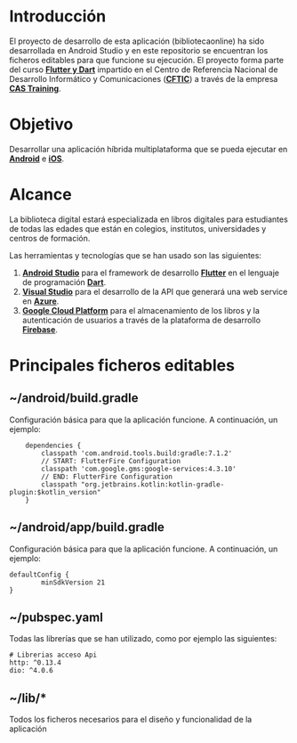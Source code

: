 # Introducción

El proyecto de desarrollo de esta aplicación (bibliotecaonline) ha sido desarrollada en Android Studio y en este repositorio se encuentran los ficheros editables para que funcione su ejecución.
El proyecto forma parte del curso **[Flutter y Dart](https://cftic.centrosdeformacion.empleo.madrid.org/curso-flutter-y-dart)** impartido en el Centro de Referencia Nacional de Desarrollo Informático y Comunicaciones (**[CFTIC](https://cftic.centrosdeformacion.empleo.madrid.org/)**) a través de la empresa **[CAS Training](https://cas-training.com/)**.

# Objetivo

Desarrollar una aplicación híbrida multiplataforma que se pueda ejecutar en **[Android](https://developer.android.com/)** e **[iOS](https://developer.apple.com/)**.

# Alcance

La biblioteca digital estará especializada en libros digitales para estudiantes de todas las edades que están en colegios, institutos, universidades y centros de formación.

Las herramientas y tecnologías que se han usado son las siguientes:
1. **[Android Studio](https://developer.android.com/studio?hl=es&gclid=CjwKCAjwqauVBhBGEiwAXOepkSgaLDm3UMAlENvAFdmN4PEyA9Z7bDEbZm1tjpBk7PC1ihPEtxI0LhoCY_MQAvD_BwE&gclsrc=aw.ds)** para el framework de desarrollo **[Flutter](https://flutter.dev/?gclid=CjwKCAjwqauVBhBGEiwAXOepkecnRxnps5kWigJJX3jomkpK0SNLQYntdl2SmmNM8eYOx-JNEHh4zBoCf78QAvD_BwE&gclsrc=aw.ds)** en el lenguaje de programación **[Dart](https://dart.dev/)**.
2. **[Visual Studio](https://visualstudio.microsoft.com/es/vs/)** para el desarrollo de la API que generará una web service en **[Azure](https://azure.microsoft.com/es-es/)**.
3. **[Google Cloud Platform](https://cloud.google.com/gcp/?hl=es&utm_source=google&utm_medium=cpc&utm_campaign=emea-es-all-es-bkws-all-all-trial-e-gcp-1011340&utm_content=text-ad-none-any-DEV_c-CRE_593880918206-ADGP_Hybrid%20%7C%20BKWS%20-%20EXA%20%7C%20Txt%20~%20GCP%20~%20General%23v1-KWID_43700060384861666-kwd-26415313501-userloc_1005417&utm_term=KW_google%20cloud%20platform-NET_g-PLAC_&gclid=CjwKCAjwqauVBhBGEiwAXOepkZUs04dV8OsIx1RxFyvrIgjjymahHPaMydnn-4J7Ege9h85r6_sYRBoCUE8QAvD_BwE&gclsrc=aw.ds)** para el almacenamiento de los libros y la autenticación de usuarios a través de la plataforma de desarrollo **[Firebase](https://firebase.google.com/)**. 

# Principales ficheros editables

## ~/android/build.gradle

Configuración básica para que la aplicación funcione. A continuación, un ejemplo:
~~~
    dependencies {
        classpath 'com.android.tools.build:gradle:7.1.2'
        // START: FlutterFire Configuration
        classpath 'com.google.gms:google-services:4.3.10'
        // END: FlutterFire Configuration
        classpath "org.jetbrains.kotlin:kotlin-gradle-plugin:$kotlin_version"
    }
~~~

## ~/android/app/build.gradle

Configuración básica para que la aplicación funcione. A continuación, un ejemplo:
~~~
defaultConfig {
        minSdkVersion 21
}
~~~

## ~/pubspec.yaml

Todas las librerías que se han utilizado, como por ejemplo las siguientes:
~~~
# Librerias acceso Api
http: ^0.13.4
dio: ^4.0.6
~~~

## ~/lib/*

Todos los ficheros necesarios para el diseño y funcionalidad de la aplicación